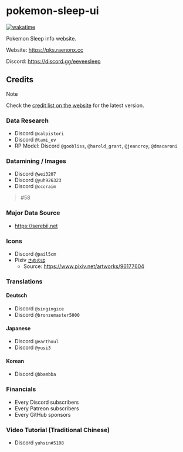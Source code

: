 # pokemon-sleep-ui

[![wakatime](https://wakatime.com/badge/user/9c3313d2-5936-4c7c-a318-28510e725dae/project/809a1333-d9ee-4528-aeec-32e6ff4ba693.svg?style=flat-square)](https://wakatime.com/badge/user/9c3313d2-5936-4c7c-a318-28510e725dae/project/809a1333-d9ee-4528-aeec-32e6ff4ba693)

Pokemon Sleep info website.

Website: https://pks.raenonx.cc

Discord: https://discord.gg/eeveesleep

## Credits

> [!NOTE]  
> Check the [credit list on the website](https://pks.raenonx.cc/en/docs/view/credits) for the latest version.

### Data Research

- Discord `@calpistori`
- Discord `@tami_ev`
- RP Model: Discord `@goobliss`, `@harold_grant`, `@jeancroy`, `@dmacaroni`

### Datamining / Images

- Discord `@wei3207`
- Discord `@yuh926323`
- Discord `@cccraim`

> #58
 
### Major Data Source

- https://serebii.net

### Icons

- Discord `@pail5cm`
- Pixiv [`さめのは`](https://www.pixiv.net/users/72353164)
  - Source: https://www.pixiv.net/artworks/96177604

### Translations

#### Deutsch

- Discord `@singingice`
- Discord `@bronzemaster5000`

#### Japanese

- Discord `@earthoul`
- Discord `@yusi3`

#### Korean

- Discord `@bbambba`

### Financials

- Every Discord subscribers
- Every Patreon subscribers
- Every GitHub sponsors

### Video Tutorial (Traditional Chinese)

- Discord `yuhsin#5108`
